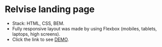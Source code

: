 # Relvise landing page

- Stack: HTML, CSS, BEM. 
- Fully responsive layout was made by using Flexbox (mobiles, tablets, laptops, high screens). 
- Click the link to see [DEMO]( https://junglq.github.io/Relvise/).
